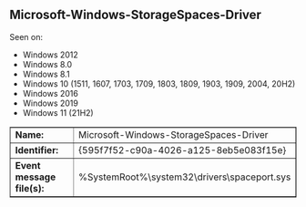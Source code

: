 ## Microsoft-Windows-StorageSpaces-Driver

Seen on:
* Windows 2012
* Windows 8.0
* Windows 8.1
* Windows 10 (1511, 1607, 1703, 1709, 1803, 1809, 1903, 1909, 2004, 20H2)
* Windows 2016
* Windows 2019
* Windows 11 (21H2)

<table border="1" class="docutils">
  <tbody>
    <tr>
      <td><b>Name:</b></td>
      <td>Microsoft-Windows-StorageSpaces-Driver</td>
    </tr>
    <tr>
      <td><b>Identifier:</b></td>
      <td>{595f7f52-c90a-4026-a125-8eb5e083f15e}</td>
    </tr>
    <tr>
      <td><b>Event message file(s):</b></td>
      <td>%SystemRoot%\system32\drivers\spaceport.sys</td>
    </tr>
  </tbody>
</table>

&nbsp;

